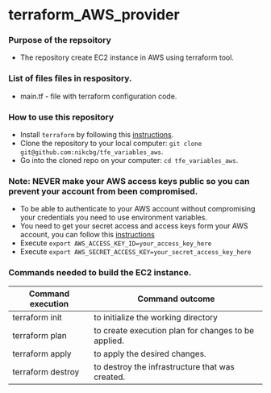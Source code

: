 # terraform_AWS_provider

### Purpose of the repsoitory
- The repository create EC2 instance in AWS using terraform tool.

### List of files files in respository.
- main.tf - file with terraform configuration code.

### How to use this repository
- Install `terraform` by following this [instructions](https://www.terraform.io/intro/getting-started/install.html).
- Clone the repository to your local computer: `git clone git@github.com:nikcbg/tfe_variables_aws`.
- Go into the cloned repo on your computer: `cd tfe_variables_aws`.

### Note: NEVER make your AWS access keys public so you can prevent your account from been compromised.
- To be able to authenticate to your AWS account without compromising your credentials you need to use environment variables.
- You need to get your secret access and access keys form your AWS account, you can follow this [instructions](https://docs.aws.amazon.com/general/latest/gr/managing-aws-access-keys.html)
- Execute `export AWS_ACCESS_KEY_ID=your_access_key_here` 
- Execute `export AWS_SECRET_ACCESS_KEY=your_secret_access_key_here` 

### Commands needed to build the EC2 instance.
Command execution	| Command outcome
------------------|----------------
terraform init	| to initialize the working directory
terraform plan	| to create execution plan for changes to be applied.
terraform apply	| to apply the desired changes.
terraform destroy | to destroy the infrastructure that was created.
   



